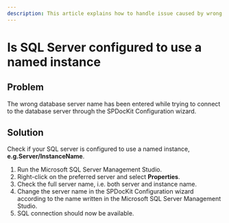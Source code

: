 ```yaml
---
description: This article explains how to handle issue caused by wrong database server.
---
```


# Is SQL Server configured to use a named instance

## Problem

The wrong database server name has been entered while trying to connect to the database server through the SPDocKit Configuration wizard.

## Solution

Check if your SQL server is configured to use a named instance, **e.g.Server/InstanceName**.

1. Run the Microsoft SQL Server Management Studio.
2. Right-click on the preferred server and select **Properties**.
3. Check the full server name, i.e. both server and instance name.
4. Change the server name in the SPDocKit Configuration wizard according to the name written in the Microsoft SQL Server Management Studio.
5. SQL connection should now be available.

